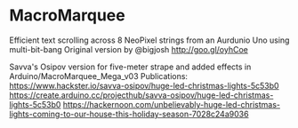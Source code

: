 # MacroMarquee
Efficient text scrolling across 8 NeoPixel strings from an Aurdunio Uno using multi-bit-bang
Original version by @bigjosh http://goo.gl/oyhCoe


Savva's Osipov version for five-meter strape and added effects
in Arduino/MacroMarquee_Mega_v03
Publications:
https://www.hackster.io/savva-osipov/huge-led-christmas-lights-5c53b0
https://create.arduino.cc/projecthub/savva-osipov/huge-led-christmas-lights-5c53b0
https://hackernoon.com/unbelievably-huge-led-christmas-lights-coming-to-our-house-this-holiday-season-7028c24a9036
